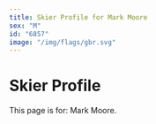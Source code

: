 ```yaml
---
title: Skier Profile for Mark Moore
sex: "M"
id: "6857"
image: "/img/flags/gbr.svg" 
---
```


# Skier Profile

This page is for: Mark Moore.
    